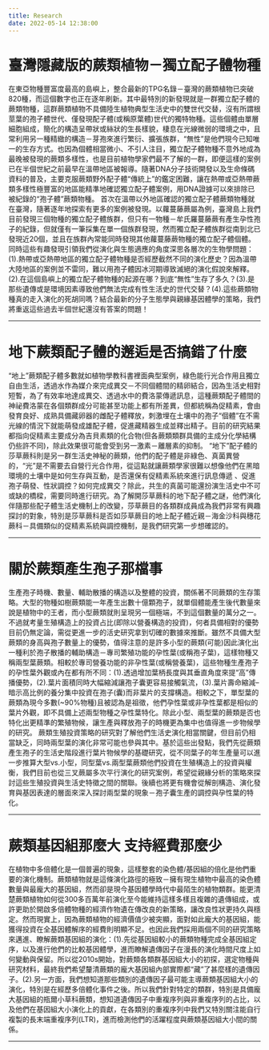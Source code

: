 ```yaml
---
title: Research
date: 2022-05-14 12:38:00
---
```


# 臺灣隱藏版的蕨類植物－獨立配子體物種
在東亞物種豐富度最高的島嶼上，整合最新的TPG名錄－臺灣的蕨類植物已突破820種，而這個數字也正在逐年刷新。其中最特別的新發現就是一群獨立配子體的蕨類物種，這群蕨類植物不具備陸生植物典型生活史中的雙世代交替，沒有所謂根莖葉的孢子體世代、僅發現配子體(或稱原葉體)世代的獨特物種。這些個體由單層細胞組成，簡化的構造呈帶狀或絲狀的生長樣貌，棲息在光線微弱的環境之中，且常利用另一種精緻的構造－芽孢來進行繁衍、擴張族群，“無性”是他們現今已知唯一的生存方式。也因為個體相當微小、不引人注目，獨立配子體物種不意外地成為最晚被發現的蕨類多樣性，也是目前植物學家們最不了解的一群，即便這樣的案例已在半個世紀之前最早在溫帶地區被報導。隨著DNA分子技術開發以及生命條碼資料的普及，主要克服蕨類野外配子體“傳統上”的鑑定困難，讓在熱帶或亞熱帶蕨類多樣性極豐富的地區能精準地確認獨立配子體案例，用DNA證據可以來排除已被紀錄的“孢子體”蕨類物種。
首次在溫帶以外地區確認的獨立配子體蕨類物種就在臺灣，隨著逐年地探索有更多的案例被發現。以蘿蔓藤蕨屬為例，臺灣島上我們目前發現三個物種的獨立配子體族群，但只有一物種－牟氏羅蔓藤蕨有產生孕性孢子的紀錄，但就僅有一筆採集在單一個族群發現，然而獨立配子體族群從南到北已發現近20個，並且在族群內常能同時發現其他蘿蔓藤蕨物種的獨立配子體個體。同時這些有趣發現引領我們從演化與生態適應的角度深思各層次的生物學問題：(1).熱帶或亞熱帶地區的獨立配子體物種是否經歷截然不同的演化歷史？因為溫帶大陸地區的案例並不雷同，難以用孢子體因冰河期導致滅絕的演化假說來解釋。(2).在這個島嶼上的獨立配子體物種的起源在哪？到底“無性”生存了多久？(3).是那些遺傳或是環境因素導致他們無法完成有性生活史的世代交替？(4).這些蕨類物種真的走入演化的死胡同嗎？結合最新的分子生態學與親緣基因體學的策略，我們將重返這些過去半個世紀還沒有答案的問題！

***

# 地下蕨類配子體的邂逅是否搞錯了什麼
“地上”蕨類配子體多數就如植物學教科書裡面典型案例，綠色能行光合作用且獨立自由生活，透過水作為媒介來完成異交－不同個體間的精卵結合，因為生活史相對短暫，為了有效率地達成異交、透過水中的費洛蒙傳遞訊息，這種蕨類配子體間的神祕費洛蒙在各個類群成分可能甚至功能上都有所差異，但都統稱為促精素，會由發育良好、成熟具備藏卵器的雌配子體釋放，刺激埋在土壤中的孢子“個體”在不需光線的情況下就能萌發成雄配子體，促進藏精器生成並釋出精子。目前的研究結果都指向促精素主要成分為吉貝素類的化合物(但各蕨類類群具備的主成分化學結構仍些許不同)，除此效果很可能會受到另一激素－離層素的抑制。
“地下”配子體的莎草蕨科則是另一群生活史神秘的蕨類，他們的配子體是非綠色、真菌異營的，“光”是不需要去自營行光合作用，從這點就讓蕨類學家很難以想像他們在黑暗環境的土壤中是如何生存與互動，是否還保有促精素系統來進行訊息傳遞 、促進孢子萌發、性狀調控？如何完成異交？除此，共生的真菌可能還扮演生活史中不可或缺的橋樑，需要同時進行研究。為了解開莎草蕨科的地下配子體之謎，他們演化伴隨那些配子體生活史機制上的改變，莎草蕨目的各類群成員成為我們非常有興趣探討的對象，特別是莎草蕨科是否如莎草蕨目的地上配子體近親－海金沙科與穗花蕨科－具備類似的促精素系統與調控機制，是我們研究第一步想確認的。

***

# 關於蕨類產生孢子那檔事
生產孢子時機、數量、輔助散播的構造以及整體的投資，關係著不同蕨類的生存策略。大型的物種如樹蕨類能一年產生出數十億顆孢子，就單個體能產生後代數量來說是植物中的王者，而小型蕨類就則呈現另一個極端，不到這個數量的萬分之一。不過就考量生殖構造上的投資占比(即除以營養構造的投資)，何者具備相對的優勢目前仍無定論，需從更進一步的活史研究拿到切確的數據來推斷。雖然不具備大型蕨類的身高與孢子數量上的優勢，值得注意的是許多小型的蕨類(可能)因此演化出一種利於孢子散播的輔助構造－專司繁殖功能的孕性葉(或稱孢子葉)，這樣物種又稱兩型葉蕨類。相較於專司營養功能的非孕性葉(或稱營養葉)，這些物種生產孢子的孕性葉外觀或內在都有所不同：(1).透過增加葉柄長度與其垂直角度來提“高”傳播優勢，(2).葉片面積同時大幅縮減讓孢子囊更容易接觸氣流，(3).葉片壽命縮減–暗示高比例的養分集中投資在孢子(囊)而非葉片的支撐構造。相較之下，單型葉的蕨類為現今多數(~90%物種)且被認為是祖徵，他們孕性葉或非孕性葉都是相似的葉片外觀，即不具備上述兩型物種之孕性葉特化。除此小型、兩型葉的蕨類是否也特化出更精準的繁殖物候，讓生產與釋放孢子的時機更為集中也值得進一步物候學的研究。
蕨類生殖投資策略的研究對了解他們生活史演化相當關鍵，但目前仍相當缺乏，同時兩型葉的演化非常可能也參與其中。基於這些出發點，我們先從蕨類產生孢子的生活史階段進行葉片物候學的基礎研究，從不同葉子的年生產量可以進一步推算大型vs.小型，同型葉vs.兩型葉蕨類他們投資在生殖構造上的投資與權衡，我們目前也從三叉蕨屬多次平行演化的研究案例，希望從親緣分析的策略來探討這些生殖投資與生活史特徵之間的關聯。後續也將更有機會從解剖構造、演化發育與基因表達的層面來深入探討兩型葉的現象－孢子囊生產的調控與孕性葉的特化。

***

# 蕨類基因組那麼大 支持經費那麼少
在植物中多倍體化是一個普遍的現象，這樣整套的染色體/基因組的倍化是他們重要的演化機制。蕨類植物就是這條演化路徑的極致－擁有現生植物中最高的染色體數量與最龐大的基因組，然而卻是現今基因體學時代中最陌生的植物類群。能更清楚蕨類植物如何從300多百萬年前演化至今能維持這樣多樣且複雜的遺傳組成，或許更助於開啟多倍體物種的經濟作物遺在傳改良的新策略，讓改良性狀更持久與穩定。然而現實上，因為蕨類植物的經濟價值少被突顯，面對如此龐大的基因組，能獲得投資在全基因體解序的經費則明顯不足。也因此我們採用兩個不同的研究策略來邁進、瞭解蕨類基因組的演化：(1).先從基因組較小的蕨類物種完成全基因組定序，以及進行他們的比較基因體學，進而瞭解遺傳因子在漫長的演化時間尺度上如何變動與保留。所以從2010s開始，對蕨類各類群基因組大小的初探，選定物種與研究材料，最終我們希望釐清蕨類的龐大基因組內部實際都“藏”了甚麼樣的遺傳因子。(2).另一方面，我們想知道那些類別的遺傳因子最可能主導蕨類基因組大小的演化，特別是在經歷多倍體化事件之後。所以我們針對特定的類群，特別是具備龐大基因組的瓶爾小草科蕨類，想知道遺傳因子中重複序列與非重複序列的占比，以及他們在基因組大小演化上的貢獻，在各類別的重複序列中我們又特別關注能自行複製的長末端重複序列(LTR)，進而檢測他們的活躍程度與蕨類基因組大小間的關係。

***